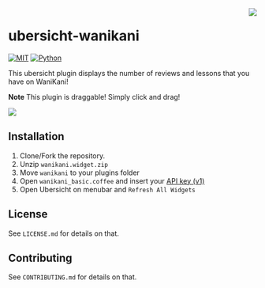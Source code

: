 <img src="https://i.imgur.com/c2OPhNz.png" align="right" />

# ubersicht-wanikani

[![MIT](https://img.shields.io/badge/License-MIT-brightgreen.svg)](https://github.com/jakeoid/waste-basket/blob/master/LICENSE.md)
[![Python](https://img.shields.io/badge/Python-3.6-brightgreen.svg)](https://python.org/)

This ubersicht plugin displays the number of reviews and lessons that you have on WaniKani!

**Note** This plugin is draggable! Simply click and drag!

<img src="https://i.imgur.com/csoHGuY.png" align="center" />

## Installation

1. Clone/Fork the repository.
2. Unzip `wanikani.widget.zip`
3. Move `wanikani` to your plugins folder
4. Open `wanikani_basic.coffee` and insert your [API key (v1)](https://www.wanikani.com/settings/account)
5. Open Ubersicht on menubar and `Refresh All Widgets`

## License

See `LICENSE.md` for details on that.

## Contributing

See `CONTRIBUTING.md` for details on that.
